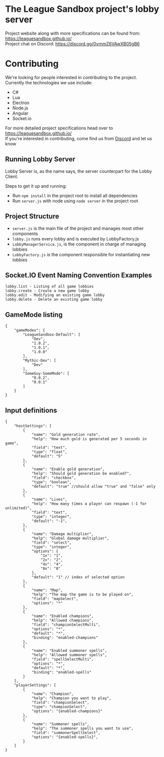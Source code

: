 # The League Sandbox project's lobby server
Project website along with more specifications can be found from: https://leaguesandbox.github.io/  
Project chat on Discord: https://discord.gg/0vmmZ6VAwXB05gB6

# Contributing
We're looking for people interested in contributing to the project.  
Currently the technologies we use include:
* C#
* Lua
* Electron
* Node.js
* Angular
* Socket.io

For more detailed project specifications head over to https://leaguesandbox.github.io/  
If you're interested in contributing, come find us from [Discord](https://discord.gg/0vmmZ6VAwXB05gB6) and let us know

## Running Lobby Server
Lobby Server is, as the name says, the server counterpart for the Lobby Client. 

Steps to get it up and running:
* Run `npm install` in the project root to install all dependencies
* Run `server.js` with node using `node server` in the project root

## Project Structure
* `server.js` is the main file of the project and manages most other components
* `lobby.js` runs every lobby and is executed by LobbyFactory.js
* `LobbyManagerService.js`, is the component in charge of managing lobbies
* `LobbyFactory.js` is the component responsible for instantiating new lobbies

## Socket.IO Event Naming Convention Examples
```
lobby.list - Listing of all game lobbies
lobby.create - Create a new game lobby
lobby.edit - Modifying an existing game lobby
lobby.delete - Delete an existing game lobby
```

## GameMode listing
```
{
    "gameModes": {
        "LeagueSandbox-Default": [
            "Dev",
            "1.0.2",
            "1.0.1",
            "1.0.0"
        ],
        "Mythic-Dev": [
            "Dev"
        ],
        "SomeGuy-SomeMode": [
            "0.0.2",
            "0.0.1"
        ]
    }
}
```

## Input definitions
```
{
    "hostSettings": [
        {
            "name": "Gold generation rate",
            "help": "How much gold is generated per 5 seconds in game",
            "field": "text",
            "type": "float",
            "default": "5"
        },
        {
            "name": "Enable gold generation",
            "help": "Should gold generation be enabled?",
            "field": "checkbox",
            "type": "boolean",
            "default": "true" //should allow "true" and "false" only
        },
        {
            "name": "Lives",
            "help": "How many times a player can respawn (-1 for unlimited)",
            "field": "text",
            "type": "integer",
            "default": "-1",
        },
        {
            "name": "Damage multiplier",
            "help": "Global damage multiplier",
            "field": "select",
            "type": "integer",
            "options": {
                "1x": "1",
                "2x": "2",
                "4x": "4",
                "8x": "8"
            },
            "default": "1" // index of selected option
        },
        {
            "name": "Map",
            "help": "The map the game is to be played on",
            "field": "mapSelect",
            "options": "*"
        },
        {
            "name": "Enabled champions",
            "help": "Allowed champions",
            "field": "championSelectMulti",
            "options": "*",
            "default": "*",
            "binding": "enabled-champions"
        },
        {
            "name": "Enabled summoner spells",
            "help": "Allowed summoner spells",
            "field": "spellSelectMulti",
            "options": "*",
            "default": "*",
            "binding": "enabled-spells"
        }
    ],
    "playerSettings": [
        {
            "name": "Champion",
            "help": "Champion you want to play",
            "field": "championSelect",
            "type": "championSelect",
            "options": "{enabled-champions}"
        },
        {
            "name": "Summoner spells",
            "help": "The summoner spells you want to use",
            "field": "summonerSpellSelect",
            "options": "{enabled-spells}",
        }
    ]
}
```
